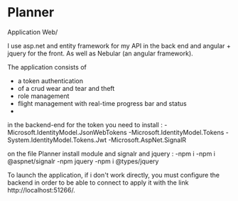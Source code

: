 # Planner


Application Web/ 

I use asp.net and entity framework for my API in the back end and angular + jquery for the front.
As well as Nebular (an angular framework).

The application consists of 
- a token authentication
 - of a crud wear and tear and theft
 - role management
 - flight management with real-time progress bar and status
 - 

in the backend-end for the token you need to install :
-Microsoft.IdentityModel.JsonWebTokens 
-Microsoft.IdentityModel.Tokens
-System.IdentityModel.Tokens.Jwt
-Microsoft.AspNet.SignalR

on the file Planner install module and signalr and jquery :
-npm i
-npm i @aspnet/signalr 
-npm jquery
-npm i @types/jquery 


To launch the application, if i don't work directly, you must configure the backend in order to be able to connect to
apply it with the link http://localhost:51266/.


